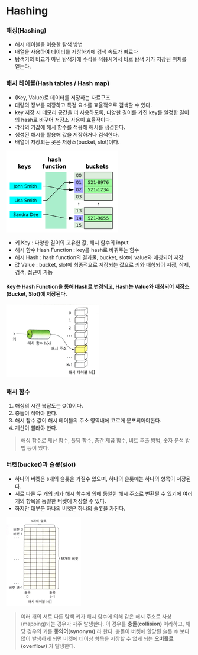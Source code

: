 Hashing
=======

### 해싱(Hashing)
- 해시 테이블을 이용한 탐색 방법
- 배열을 사용하여 데이터를 저장하기에 검색 속도가 빠르다
- 탐색키의 비교가 아닌 탐색키에 수식을 적용시켜서 바로 탐색 키가 저장된 위치를 얻는다.

### 해시 테이블(Hash tables / Hash map)
- (Key, Value)로 데이터를 저장하는 자료구조
- 대량의 정보를 저장하고 특정 요소를 효율적으로 검색할 수 있다.
- key 저장 시 데모리 공간을 더 사용하도록, 다양한 길이를 가진 key를 일정한 길이의 hash로 바꾸어 저장소 사용이 효율적이다.
- 각각의 키값에 해시 함수를 적용해 해시를 생성한다.
- 생성된 해시를 활용해 값을 저장하거나 검색한다.
- 배열이 저장되는 곳은 저장소(bucket, slot)이다.

<img src = "./imgs/hash_table.png"  width="60%" height="40%">

  - 키 Key : 다양한 길이의 고유한 값, 해시 함수의 input
  - 해시 함수 Hash Function : key를 hash로 바꿔주는 함수
  - 해시 Hash : hash function의 결과물, bucket, slot에 value와 매칭되어 저장
  - 값 Value : bucket, slot에 최종적으로 저장되는 값으로 키와 매칭되어 저장, 삭제, 검색, 접근이 가능


#### Key는 Hash Function을 통해 Hash로 변경되고, Hash는 Value와 매칭되어 저장소(Bucket, Slot)에 저장된다.
<img src = "./imgs/hashing.png"  width="50%" height="20%">

### 해시 함수
1. 해싱의 시간 복잡도는 O(1)이다.
2. 충돌이 적어야 한다.
3. 해시 함수 값이 해시 테이블의 주소 영역내에 고르게 분포되어야한다.
4. 계산이 빨라야 한다.

> 해싱 함수로 제산 함수, 폴딩 함수, 중간 제곱 합수, 비트 추출 방법, 숫자 분석 방법 등이 있다.

### 버켓(bucket)과 슬롯(slot)
- 하나의 버켓은 s개의 슬롯을 가질수 있으며, 하나의 슬롯에는 하나의 항목이 저장된다.
- 서로 다른 두 개의 키가 해시 함수에 의해 동일한 해시 주소로 변환될 수 있기에 여러개의 항목을 동일한 버켓에 저장할 수 있다.
- 하지만 대부분 하나의 버켓은 하나의 슬롯을 가진다.
<img src = "./imgs/hash_table_structure.png"  width="40%" height="30%">

> 여러 개의 서로 다른 탐색 키가 해시 함수에 의해 같은 해시 주소로 사상(mapping)되는 경우가 자주 발생한다. 
> 이 경우를 __충돌(collision)__ 이라하고, 해당 경우의 키를 __동의어(synonym)__ 라 한다.
> 충돌이 버켓에 할당된 슬롯 수 보다 많이 발생하게 되면 버켓에 더이상 항목을 저장할 수 없게 되는 __오버플로(overflow)__ 가 발생한다.



